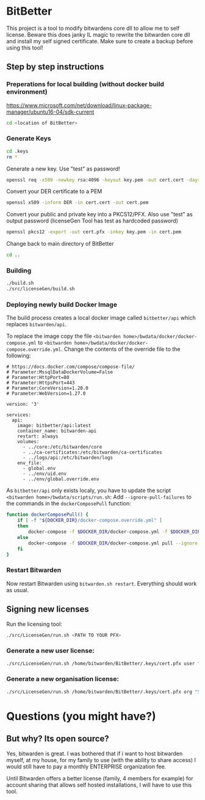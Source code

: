 # BitBetter

This project is a tool to modify bitwardens core dll to allow me to self license.
Beware this does janky IL magic to rewrite the bitwarden core dll and install my self signed certificate.
Make sure to create a backup before using this tool!

## Step by step instructions

### Preperations for local building (without docker build environment)
https://www.microsoft.com/net/download/linux-package-manager/ubuntu16-04/sdk-current
```bash
cd <location of BitBetter>
```

### Generate Keys
```bash
cd .keys
rm *
```
Generate a new key. Use "test" as password!
```bash
openssl req -x509 -newkey rsa:4096 -keyout key.pem -out cert.cert -days 36500 -outform DER
```
Convert your DER certificate to a PEM
```bash
openssl x509 -inform DER -in cert.cert -out cert.pem
```
Convert your public and private key into a PKCS12/PFX. Also use "test" as output password (licenseGen Tool has test as hardcoded password)
```bash
openssl pkcs12 -export -out cert.pfx -inkey key.pem -in cert.pem
```
Change back to main directory of BitBetter
```bash
cd ..
```

### Building
```bash
./build.sh
./src/licenseGen/build.sh
```

### Deploying newly build Docker Image
The build process creates a local docker image called `bitbetter/api` which replaces `bitwarden/api`.

To replace the image copy the file `<bitwarden home>/bwdata/docker/docker-compose.yml` to `<bitwarden home>/bwdata/docker/docker-compose.override.yml`.
Change the contents of the override file to the following:
```
# https://docs.docker.com/compose/compose-file/
# Parameter:MssqlDataDockerVolume=False
# Parameter:HttpPort=80
# Parameter:HttpsPort=443
# Parameter:CoreVersion=1.20.0
# Parameter:WebVersion=1.27.0

version: '3'

services:
  api:
    image: bitbetter/api:latest
    container_name: bitwarden-api
    restart: always
    volumes:
      - ../core:/etc/bitwarden/core
      - ../ca-certificates:/etc/bitwarden/ca-certificates
      - ../logs/api:/etc/bitwarden/logs
    env_file:
      - global.env
      - ../env/uid.env
      - ../env/global.override.env
```

As `bitbetter/api` only exists localy, you have to update the script `<bitwarden home>/bwdata/scripts/run.sh`:
Add `--ignore-pull-failures` to the commands in the `dockerComposePull` function:
```bash
function dockerComposePull() {
    if [ -f "${DOCKER_DIR}/docker-compose.override.yml" ]
    then
        docker-compose -f $DOCKER_DIR/docker-compose.yml -f $DOCKER_DIR/docker-compose.override.yml pull --ignore-pull-failures
    else
        docker-compose -f $DOCKER_DIR/docker-compose.yml pull --ignore-pull-failures
    fi
}
```

### Restart Bitwarden
Now restart Bitwarden using `bitwarden.sh restart`. Everything should work as usual.


## Signing new licenses

Run the licensing tool:
```bash
./src/LicenseGen/run.sh <PATH TO YOUR PFX>
```
### Generate a new user license:
```bash
./src/LicenseGen/run.sh /home/bitwarden/BitBetter/.keys/cert.pfx user "User Name" "email@test.de" "USER-GUID"
```

### Generate a new organisation license:
```bash
./src/LicenseGen/run.sh /home/bitwarden/BitBetter/.keys/cert.pfx org "Shared Vault" "billing@test.de" "INSTALL-GUID"
```

# Questions (you might have?)

## But why? Its open source?

Yes, bitwarden is great.
I was bothered that if i want to host bitwarden myself, at my house, 
for my family to use (with the ability to share access) I would still have to pay a monthly ENTERPRISE organization fee.

Until Bitwarden offers a better license (family, 4 members for example) for account sharing that allows self hosted installations, I will have to use this tool.

